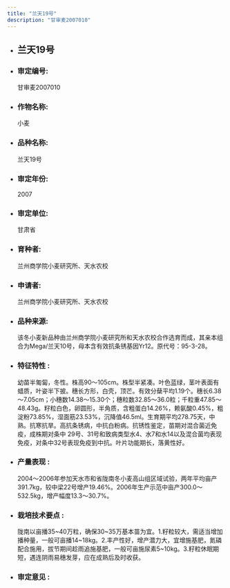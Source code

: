 ```yaml
---
title: "兰天19号"
description: "甘审麦2007010"
---
```

* ## 兰天19号
* ###  审定编号:  
   甘审麦2007010

*  ### 作物名称:  
   小麦

*   ###  品种名称: 
    兰天19号

*   ### 审定年份: 
    2007

*   ### 审定单位:  
    甘肃省

*   ### 育种者:  
    兰州商学院小麦研究所、天水农校

*   ### 申请者:  
    兰州商学院小麦研究所、天水农校

*   ### 品种来源:  
     该冬小麦新品种由兰州商学院小麦研究所和天水农校合作选育而成，其亲本组合为Mega/兰天10号，母本含有效抗条锈基因Yr12。原代号：95-3-28。

*   ### 特征特性 : 
    幼苗半匍匐，冬性。株高90～105cm。株型半紧凑。叶色蓝绿，茎叶表面有蜡质，叶姿半下披。穗长方形，白壳，顶芒。有效分蘖平均1.19个。穗长6.38～7.05cm；小穗数14.38～15.30个；穗粒数32.85～36.0粒；千粒重47.85～48.43g。籽粒白色，卵圆形，半角质，含粗蛋白14.26%，赖氨酸0.45%，粗淀粉73.85%，湿面筋23.53%，沉降值46.5ml。生育期平均278.75天，中熟。抗寒抗旱。高抗条锈病，中抗白粉病。抗锈性鉴定，苗期对混合菌近免疫，成株期对条中 29号、31号和致病类型水4、水7和水14以及混合菌均表现免疫，对条中32号表现免疫到中抗。叶片功能期长，落黄性好。

*   ### 产量表现 : 
    2004～2006年参加天水市和省陇南冬小麦高山组区域试验，两年平均亩产391.7kg，较中梁22号增产19.46%。2006年生产示范中亩产300.0～532.5kg，增产幅度13.3～30.7%。

*   ### 栽培技术要点 : 
    陇南以亩播35~40万粒，确保30~35万基本苗为宜。1.籽粒较大，需适当增加播种量，一般可亩播14~18kg。2.丰产性好，增产潜力大，宜增施基肥，氮磷配合施用，拔节期间趁雨追施基肥，一般可亩施尿素5~10kg。3.籽粒休眠期短，遇连阴雨易穗发芽，应在成熟后及时收获。

*   ### 审定意见 : 
    
